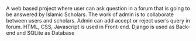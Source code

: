 A web based project where user can ask question in a forum that is going to be answered
by Islamic Scholars. The work of admin is to collaborate between users and scholars.
Admin can add accept or reject user’s query in forum. HTML, CSS, Javascript is used
in Front-end. Django is used as Back-end and SQLite as Database
